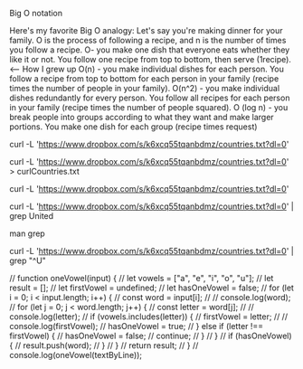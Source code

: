 <!-- Homework: read wikipedia on Big O notation -->
Big O notation 

Here's my favorite Big O analogy: Let's say you're making dinner for your family. O is the process of following a recipe, and n is the number of times you follow a recipe. O- you make one dish that everyone eats whether they like it or not. You follow one recipe from top to bottom, then serve (1recipe). <-- How I grew up O(n) - you make individual dishes for each person. You follow a recipe from top to bottom for each person in your family (recipe times the number of people in your family). O(n^2) - you make individual dishes redundantly for every person. You follow all recipes for each person in your family (recipe times the number of people squared). O (log n) - you break people into groups according to what they want and make larger portions. You make one dish for each group (recipe times request)


 curl -L 'https://www.dropbox.com/s/k6xcq55tqanbdmz/countries.txt?dl=0' 

 curl -L 'https://www.dropbox.com/s/k6xcq55tqanbdmz/countries.txt?dl=0' > curlCountries.txt

 curl -L 'https://www.dropbox.com/s/k6xcq55tqanbdmz/countries.txt?dl=0'

 curl -L 'https://www.dropbox.com/s/k6xcq55tqanbdmz/countries.txt?dl=0' | grep United

 man grep
 
 curl -L 'https://www.dropbox.com/s/k6xcq55tqanbdmz/countries.txt?dl=0' | grep "^U"


// function oneVowel(input) {
//   let vowels = ["a", "e", "i", "o", "u"];
//   let result = [];
//   let firstVowel = undefined;
//   let hasOneVowel = false;
//   for (let i = 0; i < input.length; i++) {
//       const word = input[i];
//     //   console.log(word);
//     for (let j = 0; j < word.length; j++) {
//         const letter = word[j];
//         // console.log(letter);
//       if (vowels.includes(letter)) {
//           firstVowel = letter;
//         //   console.log(firstVowel);
//         hasOneVowel = true;
//       } else if (letter !== firstVowel) {
//         hasOneVowel = false;
//         continue;
//       }
//     }
//     if (hasOneVowel) {
//       result.push(word);
//     }
//   }
//   return result;
// }
// console.log(oneVowel(textByLine));